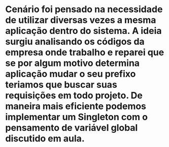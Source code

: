 # Cenário foi pensado na necessidade de utilizar diversas vezes a mesma aplicação dentro do sistema. A ideia surgiu analisando os códigos da empresa onde trabalho e reparei que se por algum motivo determina aplicação mudar o seu prefixo teriamos que buscar suas requisições em todo projeto. De maneira mais eficiente podemos implementar um Singleton com o pensamento de variável global discutido em aula.
